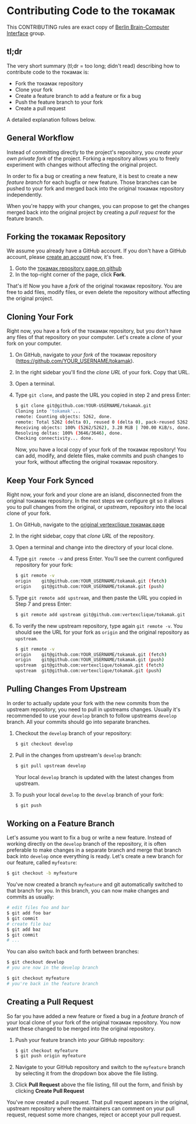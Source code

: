 # Contributing Code to the токамак

This CONTRIBUTING rules are exact copy of [Berlin Brain-Computer Interface](https://github.com/bbci) group.

## tl;dr

The very short summary (tl;dr = too long; didn't read) describing how to
contribute code to the токамак is:

* Fork the токамак repository
* Clone your fork
* Create a feature branch to add a feature or fix a bug
* Push the feature branch to your fork
* Create a pull request

A detailed explanation follows below.


## General Workflow

Instead of committing directly to the project's repository, you *create your own
private fork* of the project. Forking a repository allows you to freely
experiment with changes without affecting the original project.

In order to fix a bug or creating a new feature, it is best to create a new
*feature branch* for each bugfix or new feature. Those branches can be pushed to
your fork and merged back into the original токамак repository independently.

When you're happy with your changes, you can propose to get the changes merged
back into the original project by creating a *pull request* for the feature
branch.


## Forking the токамак Repository

We assume you already have a GitHub account. If you don't have a GitHub account,
please [create an account][join_github] now, it's free.

1. Goto the [токамак repository page on github][tokamak]
2. In the top-right corner of the page, click **Fork**.

That's it! Now you have a *fork* of the original токамак repository. You are
free to add files, modify files, or even delete the repository without affecting
the original project.


## Cloning Your Fork

Right now, you have a fork of the токамак repository, but you don't have any
files of that repository on your computer. Let's create a *clone* of your fork
on your computer.

1. On GitHub, navigate to *your fork* of the токамак repository
   (https://github.com/YOUR_USERNAME/tokamak).
2. In the right sidebar you'll find the *clone URL* of your fork. Copy that URL.
3. Open a terminal.
4. Type `git clone`, and paste the URL you copied in step 2 and press Enter:

   ```sh
   $ git clone git@github.com:YOUR-USERNAME/tokamak.git
   Cloning into 'tokamak'...
   remote: Counting objects: 5262, done.
   remote: Total 5262 (delta 0), reused 0 (delta 0), pack-reused 5262
   Receiving objects: 100% (5262/5262), 3.28 MiB | 700.00 KiB/s, done.
   Resolving deltas: 100% (3646/3646), done.
   Checking connectivity... done.
   ```

   Now, you have a local copy of your fork of the токамак repository! You can
   add, modify, and delete files, make commits and push changes to your fork,
   without affecting the original токамак repository.


## Keep Your Fork Synced

Right now, your fork and your clone are an island, disconnected from the
original токамак repository. In the next steps we configure git so it allows you
to pull changes from the original, or *upstream*, repository into the local
clone of your fork.

1. On GitHub, navigate to the [original vertexclique токамак page][tokamak]
2. In the right sidebar, copy that *clone URL* of the repository.
3. Open a terminal and change into the directory of your local clone.
4. Type `git remote -v` and press Enter. You'll see the current configured
   repository for your fork:

   ```sh
   $ git remote -v
   origin    git@github.com:YOUR_USERNAME/tokamak.git (fetch)
   origin    git@github.com:YOUR_USERNAME/tokamak.git (push)
   ```

5. Type `git remote add upstream`, and then paste the URL you copied in Step 7
   and press Enter:

   ```sh
   $ git remote add upstream git@github.com:vertexclique/tokamak.git
   ```

6. To verify the new upstream repository, type again `git remote -v`. You
   should see the URL for your fork as `origin` and the original repository as
   `upstream`.

   ```sh
   $ git remote -v
   origin    git@github.com:YOUR_USERNAME/tokamak.git (fetch)
   origin    git@github.com:YOUR_USERNAME/tokamak.git (push)
   upstream  git@github.com:vertexclique/tokamak.git (fetch)
   upstream  git@github.com:vertexclique/tokamak.git (push)
   ```

## Pulling Changes From Upstream

In order to actually update your fork with the new commits from the upstream
repository, you need to pull in upstreams changes. Usually it's recommended to
use your `develop` branch to follow upstreams `develop` branch. All your commits
should go into separate branches.

1. Checkout the `develop` branch of your repository:

   ```sh
   $ git checkout develop
   ```

2. Pull in the changes from upstream's `develop` branch:

   ```sh
   $ git pull upstream develop
   ```

   Your local `develop` branch is updated with the latest changes from upstream.

3. To push your local `develop` to the `develop` branch of your fork:

   ```sh
   $ git push
   ```

## Working on a Feature Branch

Let's assume you want to fix a bug or write a new feature. Instead of working
directly on the `develop` branch of the repository, it is often preferable to
make changes in a separate branch and merge that branch back into `develop` once
everything is ready. Let's create a new branch for our feature, called
`myfeature`:

```sh
$ git checkout -b myfeature
```

You've now created a branch `myfeature` and git automatically switched to that
branch for you. In this branch, you can now make changes and commits as usually:

```sh
# edit files foo and bar
$ git add foo bar
$ git commit
# create file baz
$ git add baz
$ git commit
# ...
```

You can also switch back and forth between branches:

```sh
$ git checkout develop
# you are now in the develop branch

$ git checkout myfeature
# you're back in the feature branch
```

## Creating a Pull Request

So far you have added a new feature or fixed a bug in a *feature branch* of your
local clone of your fork of the original токамак repository. You now want these
changed to be merged into the original repository.

1. Push your feature branch into *your* GitHub repository:

   ```sh
   $ git checkout myfeature
   $ git push origin myfeature
   ```
2. Navigate to your GitHub repository and switch to the `myfeature` branch by
   selecting it from the dropdown box above the file listing.
3. Click **Pull Request** above the file listing, fill out the form, and
   finish by clicking **Create Pull Request**

You've now created a pull request. That pull request appears in the original,
upstream repository where the maintainers can comment on your pull request,
request some more changes, reject or accept your pull request.


[tokamak]: https://github.com/vertexclique/tokamak
[join_github]: https://github.com/join
